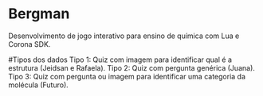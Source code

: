 # Bergman
Desenvolvimento de jogo interativo para ensino de química com Lua e Corona SDK.


#Tipos dos dados
Tipo 1: Quiz com imagem para identificar qual é a estrutura (Jeidsan e Rafaela).
Tipo 2: Quiz com pergunta genérica (Juana).
Tipo 3: Quiz com pergunta ou imagem para identificar uma categoria da molécula (Futuro).
